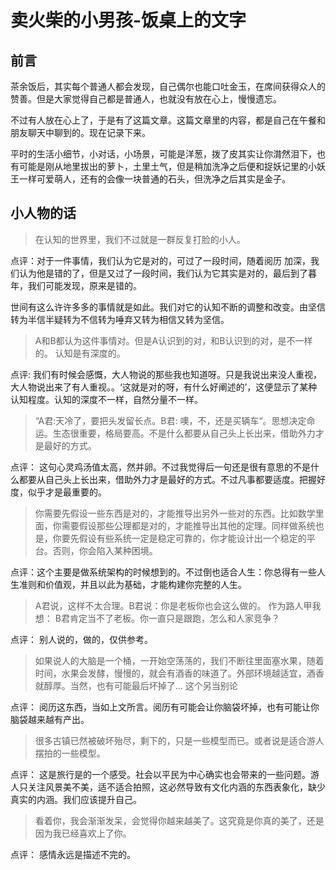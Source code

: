 # 卖火柴的小男孩-饭桌上的文字

## 前言

茶余饭后，其实每个普通人都会发现，自己偶尔也能口吐金玉，在席间获得众人的赞善。但是大家觉得自己都是普通人，也就没有放在心上，慢慢遗忘。

不过有人放在心上了，于是有了这篇文章。这篇文章里的内容，都是自己在午餐和朋友聊天中聊到的。现在记录下来。

平时的生活小细节，小对话，小场景，可能是洋葱，拨了皮其实让你潸然泪下，也有可能是刚从地里拔出的萝卜，土里土气，但是稍加洗净之后便和捉妖记里的小妖王一样可爱萌人，还有的会像一块普通的石头，但洗净之后其实是金子。

## 小人物的话

> 在认知的世界里，我们不过就是一群反复打脸的小人。

点评：对于一件事情，我们认为它是对的，可过了一段时间，随着阅历
加深，我们认为他是错的了，但是又过了一段时间，我们认为它其实是对的，最后到了暮年，我们可能发现，原来是错的。

世间有这么许许多多的事情就是如此。我们对它的认知不断的调整和改变。由坚信转为半信半疑转为不信转为唾弃又转为相信又转为坚信。

> A和B都认为这件事情对。但是A认识到的对，和B认识到的对，是不一样的。 认知是有深度的。

点评: 我们有时候会感慨，大人物说的那些我也知道呀。只是我说出来没人重视，大人物说出来了有人重视。。‘这就是对的呀，有什么好阐述的’，这便显示了某种认知程度。认知的深度不一样，自然分量不一样。


> “A君:天冷了，要把头发留长点。B君: 噢，不，还是买辆车“。思想决定命运。生态很重要，格局要高。不是什么都要从自己头上长出来，借助外力才是最好的方式。

点评： 这句心灵鸡汤值太高，然并卵。不过我觉得后一句还是很有意思的不是什么都要从自己头上长出来，借助外力才是最好的方式。不过凡事都要适度。把握好度，似乎才是最重要的。

> 你需要先假设一些东西是对的，才能推导出另外一些对的东西。比如数学里面，你需要假设那些公理都是对的，才能推导出其他的定理。同样做系统也是，你要先假设有些系统一定是稳定可靠的，你才能设计出一个稳定的平台。否则，你会陷入某种困境。

点评：这个主要是做系统架构的时候想到的。不过倒也适合人生：你总得有一些人生准则和价值观，并且以此为基础，才能构建你完整的人生。

> A君说，这样不太合理。B君说：你是老板你也会这么做的。  作为路人甲我想： B君肯定当不了老板。你一直只是跟跑，怎么和人家竞争？

点评： 别人说的，做的，仅供参考。


> 如果说人的大脑是一个桶，一开始空荡荡的，我们不断往里面塞水果，随着时间，水果会发酵，慢慢的，就会有酒香的味道了。外部环境越适宜，酒香就醇厚。当然，也有可能最后坏掉了... 这个另当别论

点评： 阅历这东西，当如上文所言。阅历有可能会让你脑袋坏掉，也有可能让你脑袋越来越有产出。

> 很多古镇已然被破坏殆尽，剩下的，只是一些模型而已。或者说是适合游人摆拍的一些模型。

点评： 这是旅行是的一个感受。社会以平民为中心确实也会带来的一些问题。游人只关注风景美不美，适不适合拍照，这必然导致有文化内涵的东西表象化，缺少真实的内涵。我们应该提升自己。

> 看着你，我会渐渐发呆，会觉得你越来越美了。这究竟是你真的美了，还是因为我已经喜欢上了你。

点评： 感情永远是描述不完的。